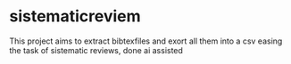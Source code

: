 # sistematicreviem

This project aims to extract bibtexfiles and exort all them into a csv easing the task of sistematic reviews, 
done ai assisted

